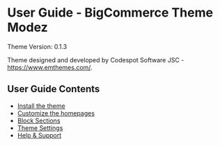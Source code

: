 # User Guide - BigCommerce Theme Modez

Theme Version: 0.1.3

Theme designed and developed by Codespot Software JSC - <https://www.emthemes.com/>.

## User Guide Contents

* [Install the theme](installation.md)
* [Customize the homepages](customization.md)
* [Block Sections](sections.md)
* [Theme Settings](settings.md)
* [Help & Support](support.md)